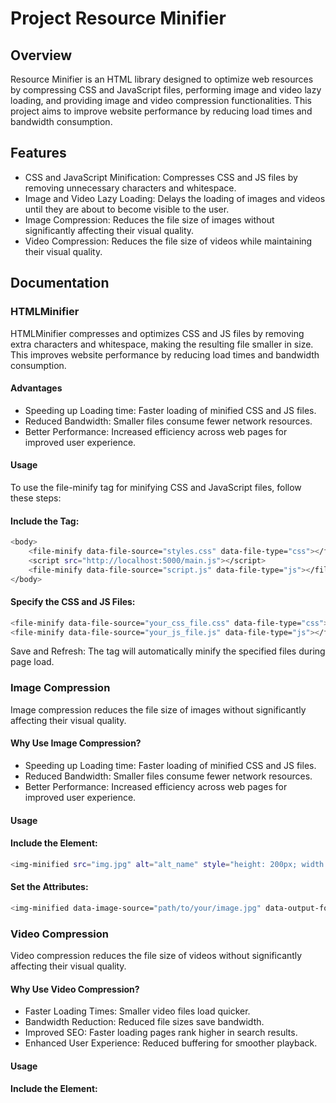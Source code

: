 
# Project Resource Minifier

## Overview

Resource Minifier is an HTML library designed to optimize web resources by compressing CSS and JavaScript files, performing image and video lazy loading, and providing image and video compression functionalities. This project aims to improve website performance by reducing load times and bandwidth consumption.




## Features

- CSS and JavaScript Minification: Compresses CSS and JS files by removing unnecessary characters and whitespace.
- Image and Video Lazy Loading: Delays the loading of images and videos until they are about to become visible to the user.
- Image Compression: Reduces the file size of images without significantly affecting their visual quality.
- Video Compression: Reduces the file size of videos while maintaining their visual quality.


## Documentation
### HTMLMinifier
HTMLMinifier compresses and optimizes CSS and JS files by removing extra characters and whitespace, making the resulting file smaller in size. This improves website performance by reducing load times and bandwidth consumption.
#### Advantages

- Speeding up Loading time: Faster loading of minified CSS and JS files.
- Reduced Bandwidth: Smaller files consume fewer network resources.
- Better Performance: Increased efficiency across web pages for improved user experience.
#### Usage
To use the file-minify tag for minifying CSS and JavaScript files, follow these steps:
#### Include the <file-minify> Tag:



```bash
<body>
    <file-minify data-file-source="styles.css" data-file-type="css"></file-minify>
    <script src="http://localhost:5000/main.js"></script>
    <file-minify data-file-source="script.js" data-file-type="js"></file-minify>
</body>

```

#### Specify the CSS and JS Files:
```bash
<file-minify data-file-source="your_css_file.css" data-file-type="css"></file-minify>
<file-minify data-file-source="your_js_file.js" data-file-type="js"></file-minify>


```
 Save and Refresh: The <file-minify> tag will automatically minify the specified files during page load.

### Image Compression
Image compression reduces the file size of images without significantly affecting their visual quality.

#### Why Use Image Compression?
- Speeding up Loading time: Faster loading of minified CSS and JS files.
- Reduced Bandwidth: Smaller files consume fewer network resources.
- Better Performance: Increased efficiency across web pages for improved user experience.
#### Usage
#### Include the <img-minified> Element:
```bash
<img-minified src="img.jpg" alt="alt_name" style="height: 200px; width: 400px;"></img-minified>

```
#### Set the Attributes:
```bash
<img-minified data-image-source="path/to/your/image.jpg" data-output-format="webp" data-quality="75"></img-minified>

```
### Video Compression
Video compression reduces the file size of videos without significantly affecting their visual quality.
#### Why Use Video Compression?
- Faster Loading Times: Smaller video files load quicker.
- Bandwidth Reduction: Reduced file sizes save bandwidth.
- Improved SEO: Faster loading pages rank higher in search results.
- Enhanced User Experience: Reduced buffering for smoother playback.
#### Usage
#### Include the <video-minified> Element:
